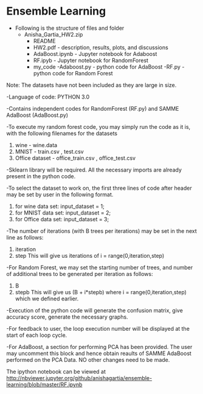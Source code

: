# Ensemble Learning

- Following is the structure of files and folder
	- Anisha_Gartia_HW2.zip
		- README
		- HW2.pdf - description, results, plots, and discussions
		- AdaBoost.ipynb - Jupyter notebook for Adaboost
		- RF.ipyb - Jupyter notebook for RandomForest
		- my_code
			-Adaboost.py - python code for AdaBoost
			-RF.py - python code for Random Forest

Note: The datasets have not been included as they are large in size.

-Language of code: PYTHON 3.0

-Contains independent codes for RandomForest (RF.py) and SAMME AdaBoost (AdaBoost.py)

-To execute my random forest code, you may simply run the code as it is, with the following filenames for the datasets
1. wine - wine.data
2. MNIST - train.csv , test.csv
3. Office dataset - office_train.csv , office_test.csv

-Sklearn library will be required. All the necessary imports are already present in the python code.

-To select the dataset to work on, the first three lines of code after header may be set by user in the following format.
1. for wine data set:  input_dataset = 1;
2. for MNIST data set:  input_dataset = 2;
3. for Office data set:  input_dataset = 3;

-The number of iterations (with B trees per iterations) may be set in the next line as follows:
1. iteration
2. step
This will give us iterations of i = range(0,iteration,step)

-For Random Forest, we may set the starting number of trees, and number of additional trees to be generated per iteration as follows:
1. B
2. stepb 
This will give us (B + i*stepb) where i = range(0,iteration,step) which we defined earlier.

-Execution of the python code will generate the confusion matrix, give accuracy score, generate the necessary graphs. 

-For feedback to user, the loop execution number will be displayed at the start of each loop cycle.

-For AdaBoost, a section for performing PCA has been provided. The user may uncomment this block and hence obtain reaults of SAMME AdaBoost performed on the PCA Data. NO other changes need to be made.

The ipython notebook can be viewed at   
http://nbviewer.jupyter.org/github/anishagartia/ensemble-learning/blob/master/RF.ipynb

